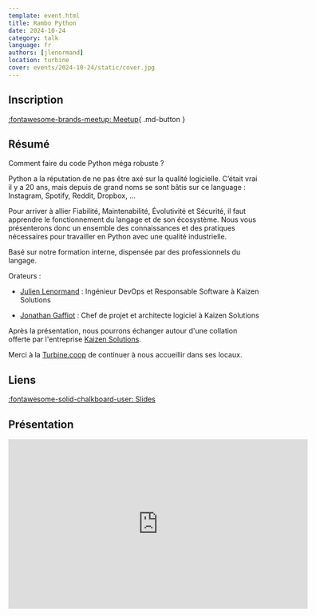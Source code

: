 ```yaml
---
template: event.html
title: Rambo Python
date: 2024-10-24
category: talk
language: fr
authors: [jlenormand]
location: turbine
cover: events/2024-10-24/static/cover.jpg
---
```


## Inscription

[:fontawesome-brands-meetup: Meetup](https://www.meetup.com/groupe-dutilisateurs-python-grenoble/events/303769164/){ .md-button }

## Résumé

Comment faire du code Python méga robuste ?

Python a la réputation de ne pas être axé sur la qualité logicielle. C’était vrai il y a 20 ans, mais depuis de grand noms se sont bâtis sur ce language : Instagram, Spotify, Reddit, Dropbox, …

Pour arriver à allier Fiabilité, Maintenabilité, Évolutivité et Sécurité, il faut apprendre le fonctionnement du langage et de son écosystème. Nous vous présenterons donc un ensemble des connaissances et des pratiques nécessaires pour travailler en Python avec une qualité industrielle.

Basé sur notre formation interne, dispensée par des professionnels du langage.

Orateurs :

- <a href="https://sessionize.com/lenormand-julien/">Julien Lenormand</a> : Ingénieur DevOps et Responsable Software à Kaizen Solutions

- <a href="https://www.linkedin.com/in/jonathan-gaffiot-30bb9988/">Jonathan Gaffiot</a> : Chef de projet et architecte logiciel à Kaizen Solutions

Après la présentation, nous pourrons échanger autour d'une collation offerte par l'entreprise <a href="https://kaizen-solutions.net/">Kaizen Solutions</a>.

Merci à la <a href="https://turbine.coop/">Turbine.coop</a> de continuer à nous accueillir dans ses locaux.

## Liens

[:fontawesome-solid-chalkboard-user: Slides](https://lenormju.github.io/lenormand-julien.fr/www/talks/Meetup%20Python%202024-10%20-%20Rambo%20Python.html)

## Présentation

<iframe
  src="https://lenormju.github.io/lenormand-julien.fr/www/talks/Meetup%20Python%202024-10%20-%20Rambo%20Python.html"
  width="600"
  height="340"
  scrolling="no"
  frameborder="0"
  webkitallowfullscreen
  mozallowfullscreen
  allowfullscreen
></iframe>